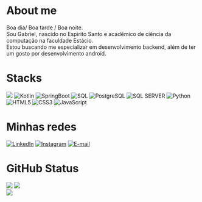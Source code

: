 # About me

Boa dia/ Boa tarde / Boa noite.<br>
Sou Gabriel, nascido no Espirito Santo e acadêmico de ciência da computação na faculdade Estácio.<br>
Estou buscando me especializar em desenvolvimento backend, além de ter um gosto por desenvolvimento android.

# Stacks

<a src="https://www.java.com/pt-BR/"><img src="https://icons.iconarchive.com/icons/tatice/cristal-intense/48/Java-icon.png"/></a>
![Kotlin](https://img.shields.io/badge/Kotlin-0095D5?&style=for-the-badge&logo=kotlin&logoColor=white)
![SpringBoot](https://img.shields.io/badge/Spring-6DB33F?style=for-the-badge&logo=springboot&logoColor=white)
![SQL](https://custom-icon-badges.herokuapp.com/badge/SQL-025E8C?style=for-the-badge&logo=database&logoColor=white)
![PostgreSQL](https://img.shields.io/badge/PostgreSQL-316192?style=for-the-badge&logo=postgresql&logoColor=white)
![SQL SERVER](https://img.shields.io/badge/Microsoft%20SQL%20Server-CC2927?style=for-the-badge&logo=microsoft%20sql%20server&logoColor=white)
![Python](https://img.shields.io/badge/python-3670A0?style=for-the-badge&logo=python&logoColor=ffdd54)
![HTML5](https://img.shields.io/badge/HTML5-000?style=for-the-badge&logo=html5)
![CSS3](https://img.shields.io/badge/CSS3-000?style=for-the-badge&logo=css3&logoColor=264CE4)
![JavaScript](https://img.shields.io/badge/javascript-%23323330.svg?style=for-the-badge&logo=javascript&logoColor=%23F7DF1E)

# Minhas redes

[![LinkedIn](https://img.shields.io/badge/LinkedIn-000?style=for-the-badge&logo=linkedin&logoColor=0E76A8)](https://www.linkedin.com/in/gabriel-paganini-barroso/)
[![Instagram](https://img.shields.io/badge/Instagram-000?style=for-the-badge&logo=instagram)](https://www.instagram.com/pagao1/)
[![E-mail](https://img.shields.io/badge/-Email-000?style=for-the-badge&logo=microsoft-outlook&logoColor=E94D5F)](mailto:gabrielpaganinibarroso@hotmail.com)

# GitHub Status

![](https://github-readme-stats.vercel.app/api?username=Pagaoo&theme=dark&hide_border=false&include_all_commits=true&count_private=true)
![](https://github-readme-streak-stats.herokuapp.com/?user=Pagaoo&theme=dark&hide_border=false)<br/>
![](https://github-readme-stats.vercel.app/api/top-langs/?username=Pagaoo&theme=dark&hide_border=false&include_all_commits=true&count_private=true&layout=compact)
